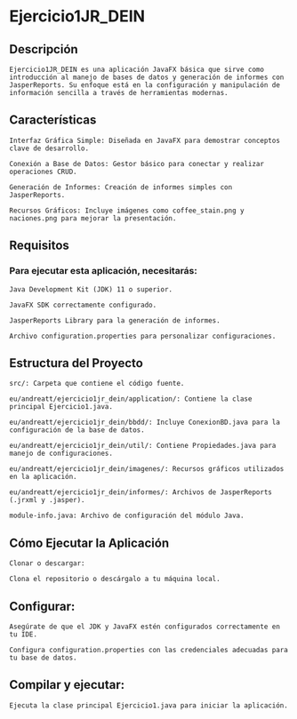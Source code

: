 # Ejercicio1JR_DEIN

## Descripción

    Ejercicio1JR_DEIN es una aplicación JavaFX básica que sirve como introducción al manejo de bases de datos y generación de informes con JasperReports. Su enfoque está en la configuración y manipulación de información sencilla a través de herramientas modernas.

## Características

    Interfaz Gráfica Simple: Diseñada en JavaFX para demostrar conceptos clave de desarrollo.
    
    Conexión a Base de Datos: Gestor básico para conectar y realizar operaciones CRUD.
    
    Generación de Informes: Creación de informes simples con JasperReports.

    Recursos Gráficos: Incluye imágenes como coffee_stain.png y naciones.png para mejorar la presentación.

## Requisitos

### Para ejecutar esta aplicación, necesitarás:

    Java Development Kit (JDK) 11 o superior.
    
    JavaFX SDK correctamente configurado.
    
    JasperReports Library para la generación de informes.
    
    Archivo configuration.properties para personalizar configuraciones.

## Estructura del Proyecto

    src/: Carpeta que contiene el código fuente.
    
    eu/andreatt/ejercicio1jr_dein/application/: Contiene la clase principal Ejercicio1.java.
    
    eu/andreatt/ejercicio1jr_dein/bbdd/: Incluye ConexionBD.java para la configuración de la base de datos.
    
    eu/andreatt/ejercicio1jr_dein/util/: Contiene Propiedades.java para manejo de configuraciones.
    
    eu/andreatt/ejercicio1jr_dein/imagenes/: Recursos gráficos utilizados en la aplicación.
    
    eu/andreatt/ejercicio1jr_dein/informes/: Archivos de JasperReports (.jrxml y .jasper).
    
    module-info.java: Archivo de configuración del módulo Java.

## Cómo Ejecutar la Aplicación

    Clonar o descargar:
    
    Clona el repositorio o descárgalo a tu máquina local.

## Configurar:

    Asegúrate de que el JDK y JavaFX estén configurados correctamente en tu IDE.
    
    Configura configuration.properties con las credenciales adecuadas para tu base de datos.

## Compilar y ejecutar:

    Ejecuta la clase principal Ejercicio1.java para iniciar la aplicación.
